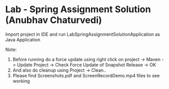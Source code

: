 # Lab - Spring Assignment Solution (Anubhav Chaturvedi)

Import project in IDE and run LabSpringAssignmentSolutionApplication as Java Application

Note: 
1. Before running do a force update using right click on project -> Maven -> Update Project -> Check Force Update of Snapshot Release -> OK
2. And also do cleanup using Project -> Clean..
3. Please find Screenshots.pdf and ScreenRecordDemo.mp4 files to see working